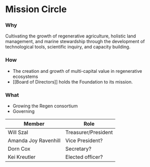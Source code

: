 # Mission Circle
### Why
Cultivating the growth of regenerative agriculture, holistic land management, and marine stewardship through the development of technological tools, scientific inquiry, and capacity building.

### How
- The creation and growth of multi-capital value in regenerative ecosystems
- [[Board of Directors]] holds the Foundation to its mission.

### What
- Growing the Regen consortium
- Governing 

| Member | Role | 
|---|---|
| Will Szal | Treasurer/President | (lead link to general circle?)
| Amanda Joy Ravenhill | Vice President? |
| Dorn Cox | Secretary? |
| Kei Kreutler | Elected officer? |
